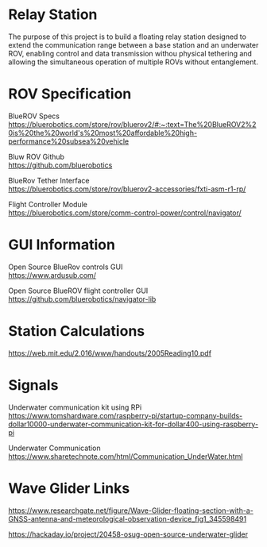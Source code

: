 # Relay Station

The purpose of this project is to build a floating relay station designed to extend the communication range between a base station and an underwater ROV, enabling control and data transmission withou physical tethering and allowing the simultaneous operation of multiple ROVs without entanglement. 

# ROV Specification
BlueROV Specs <br>
https://bluerobotics.com/store/rov/bluerov2/#:~:text=The%20BlueROV2%20is%20the%20world's%20most%20affordable%20high-performance%20subsea%20vehicle <br>

Bluw ROV Github <br>
https://github.com/bluerobotics <br>

BlueRov Tether Interface <br>
https://bluerobotics.com/store/rov/bluerov2-accessories/fxti-asm-r1-rp/ <br>

Flight Controller Module <br>
https://bluerobotics.com/store/comm-control-power/control/navigator/ <br>

# GUI Information
Open Source BlueRov controls GUI <br>
https://www.ardusub.com/ <br>

Open Source BlueROV flight controller GUI <br> 
https://github.com/bluerobotics/navigator-lib <br>

# Station Calculations
https://web.mit.edu/2.016/www/handouts/2005Reading10.pdf



# Signals
Underwater communication kit using RPi <br>
https://www.tomshardware.com/raspberry-pi/startup-company-builds-dollar10000-underwater-communication-kit-for-dollar400-using-raspberry-pi <br>

Underwater Communication <br>
https://www.sharetechnote.com/html/Communication_UnderWater.html <br>

# Wave Glider Links
https://www.researchgate.net/figure/Wave-Glider-floating-section-with-a-GNSS-antenna-and-meteorological-observation-device_fig1_345598491

https://hackaday.io/project/20458-osug-open-source-underwater-glider









